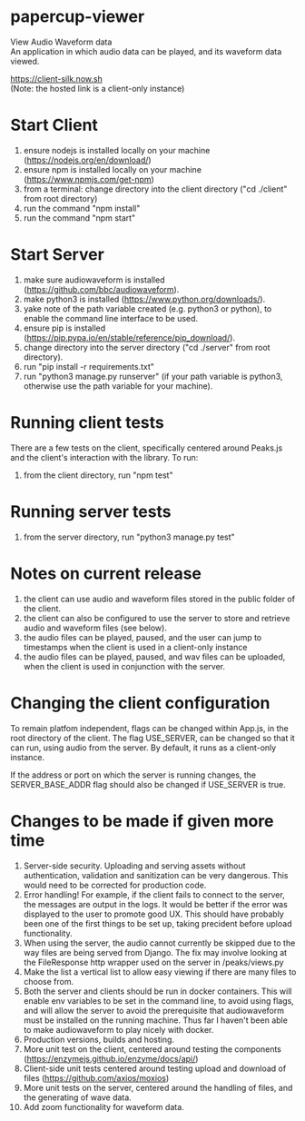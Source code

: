 # papercup-viewer
View Audio Waveform data  
An application in which audio data can be played, and its waveform data viewed.  
  
https://client-silk.now.sh   
(Note: the hosted link is a client-only instance)


# Start Client
1. ensure nodejs is installed locally on your machine (https://nodejs.org/en/download/)
2. ensure npm is installed locally on your machine (https://www.npmjs.com/get-npm)
3. from a terminal: change directory into the client directory ("cd ./client" from root directory)
4. run the command "npm install"
5. run the command "npm start"


# Start Server 
1. make sure audiowaveform is installed (https://github.com/bbc/audiowaveform).
2. make python3 is installed (https://www.python.org/downloads/).
3. yake note of the path variable created (e.g. python3 or python), to enable the command line interface to be used.
4. ensure pip is installed (https://pip.pypa.io/en/stable/reference/pip_download/).
5. change directory into the server directory ("cd ./server" from root directory).
6. run "pip install -r requirements.txt"
7. run "python3 manage.py runserver" (if your path variable is python3, otherwise use the path variable for your machine).

# Running client tests
There are a few tests on the client, specifically centered around Peaks.js and the client's interaction with the library.
To run:
1. from the client directory, run "npm test"


# Running server tests
1. from the server directory, run "python3 manage.py test"


# Notes on current release
1. the client can use audio and waveform files stored in the public folder of the client.
2. the client can also be configured to use the server to store and retrieve audio and waveform files (see below).
3. the audio files can be played, paused, and the user can jump to timestamps when the client is used in a client-only instance
4. the audio files can be played, paused, and wav files can be uploaded, when the client is used in conjunction with the server.
 

# Changing the client configuration
To remain platfom independent, flags can be changed within App.js, in the root directory of the client.
The flag USE_SERVER, can be changed so that it can run, using audio from the server. 
By default, it runs as a client-only instance.

If the address or port on which the server is running changes, the SERVER_BASE_ADDR flag should also be changed if USE_SERVER is true.


# Changes to be made if given more time
1. Server-side security. Uploading and serving assets without authentication, validation and sanitization can be very dangerous. This would need to be corrected for production code.
2. Error handling! For example, if the client fails to connect to the server, the messages are output in the logs. It would be better if the error was displayed to the user to promote good UX. This should have probably been one of the first things to be set up, taking precident before upload functionality.
3. When using the server, the audio cannot currently be skipped due to the way files are being served from Django. The fix may involve looking at the FileResponse http wrapper used on the server in /peaks/views.py
4. Make the list a vertical list to allow easy viewing if there are many files to choose from.
5. Both the server and clients should be run in docker containers. This will enable env variables to be set in the command line, to avoid using flags, and will allow the server to avoid the prerequisite that audiowaveform must be installed on the running machine. Thus far I haven't been able to make audiowaveform to play nicely with docker.
6. Production versions, builds and hosting.
7. More unit test on the client, centered around testing the components (https://enzymejs.github.io/enzyme/docs/api/)
8. Client-side unit tests centered around testing upload and download of files (https://github.com/axios/moxios)
9. More unit tests on the server, centered around the handling of files, and the generating of wave data.
10. Add zoom functionality for waveform data.
